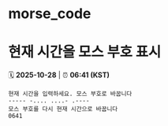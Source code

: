 # morse_code
# 현재 시간을 모스 부호 표시
<!-- MORSE_TIME_START -->
🗓️ **2025-10-28** | ⏰ **06:41 (KST)**

```
현재 시간을 입력하세요. 모스 부호로 바꿉니다
----- -.... ....- .----
모스 부호를 다시 현재 시간으로 바꿉니다
0641
```
<!-- MORSE_TIME_END -->
